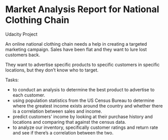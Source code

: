 # Market Analysis Report for National Clothing Chain

Udacity Project

An online national clothing chain needs a help in creating a targeted marketing campaign. Sales
have been flat and they want to lure lost customers back. 


They want to advertise specific products to specific customers in specific locations, but they don’t know who to target. 

Tasks:
 - to conduct an
analysis to determine the best product to advertise to each customer. 
 - using
population statistics from the US Census Bureau to determine where the greatest income exists around
the country and whether there is a correlation between sales and income. 
 -  predict customers' income by looking at their purchase history and locations
and comparing that against the census data. 
 - to analyze our inventory, specifically
customer ratings and return rate and see if there’s a correlation between the two. 

